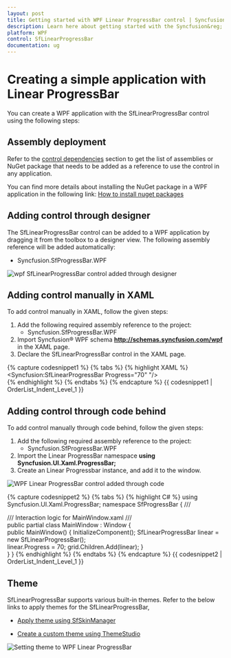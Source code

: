 ```yaml
---
layout: post
title: Getting started with WPF Linear ProgressBar control | Syncfusion&reg;
description: Learn here about getting started with the Syncfusion&reg; WPF Linear ProgressBar control and more details.
platform: WPF
control: SfLinearProgressBar
documentation: ug
---
```


# Creating a simple application with Linear ProgressBar

You can create a WPF application with the SfLinearProgressBar control using the following steps:

## Assembly deployment

Refer to the [control dependencies](https://help.syncfusion.com/wpf/control-dependencies#) section to get the list of assemblies or NuGet package that needs to be added as a reference to use the control in any application.

You can find more details about installing the NuGet package in a WPF application in the following link: [How to install nuget packages](https://help.syncfusion.com/wpf/visual-studio-integration/nuget-packages)

## Adding control through designer

The SfLinearProgressBar control can be added to a WPF application by dragging it from the toolbox to a designer view. The following assembly reference will be added automatically:

* Syncfusion.SfProgressBar.WPF 

![wpf SfLinearProgressBar control added through designer](Getting-Started_images/wpf-SfLinearProgressBar-control-added-through-designer.png)

## Adding control manually in XAML

To add control manually in XAML, follow the given steps:

1. Add the following required assembly reference to the project:
    * Syncfusion.SfProgressBar.WPF     
2. Import Syncfusion&reg; WPF schema **http://schemas.syncfusion.com/wpf** in the XAML page.
3. Declare the SfLinearProgressBar control in the XAML page.

{% capture codesnippet1 %}
{% tabs %}
{% highlight XAML %}
<Window
        xmlns="http://schemas.microsoft.com/winfx/2006/xaml/presentation"
        xmlns:x="http://schemas.microsoft.com/winfx/2006/xaml"
        xmlns:d="http://schemas.microsoft.com/expression/blend/2008"
        xmlns:mc="http://schemas.openxmlformats.org/markup-compatibility/2006"
        xmlns:local="clr-namespace:WpfApp4"
        xmlns:Syncfusion="http://schemas.syncfusion.com/wpf" x:Class="WpfApp4.MainWindow"
        mc:Ignorable="d"
        Title="MainWindow" Height="450" Width="800">
     <Grid x:Name="grid">
         <TextBlock Text="Linear"/>
        <Syncfusion:SfLinearProgressBar Progress="70" "/>       
     </Grid>
</Window>
{% endhighlight %}
{% endtabs %}
{% endcapture %}
{{ codesnippet1 | OrderList_Indent_Level_1 }}

## Adding control through code behind

To add control manually through code behind, follow the given steps:

1. Add the following required assembly reference to the project:
    * Syncfusion.SfProgressBar.WPF
2. Import the Linear ProgressBar namespace
    **using Syncfusion.UI.Xaml.ProgressBar;**
3. Create an Linear Progressbar instance, and add it to the window.

![WPF Linear ProgressBar control added through code](Getting-Started_images/wpf-SfLinearProgressBar-control-added-manually.png)

{% capture codesnippet2 %}
{% tabs %}
{% highlight C# %}
using Syncfusion.UI.Xaml.ProgressBar;
namespace SfProgressBar
{
    /// <summary>
    /// Interaction logic for MainWindow.xaml
    /// </summary>
    public partial class MainWindow : Window
    {                  
        public MainWindow()
        {
            InitializeComponent();
            SfLinearProgressBar linear = new SfLinearProgressBar();          
            linear.Progress = 70;
            grid.Children.Add(linear);
        }      
    }
}
{% endhighlight %}
{% endtabs %}
{% endcapture %}
{{ codesnippet2 | OrderList_Indent_Level_1 }}

## Theme

SfLinearProgressBar supports various built-in themes. Refer to the below links to apply themes for the SfLinearProgressBar,

  * [Apply theme using SfSkinManager](https://help.syncfusion.com/wpf/themes/skin-manager)
	
  * [Create a custom theme using ThemeStudio](https://help.syncfusion.com/wpf/themes/theme-studio#creating-custom-theme)

  ![Setting theme to WPF Linear ProgressBar](Getting-Started_images/Theme.png)